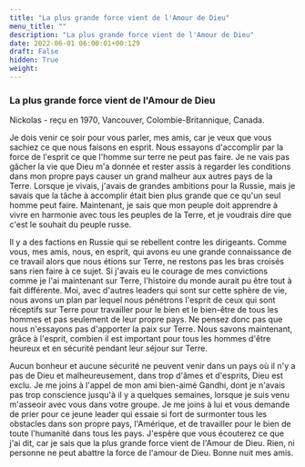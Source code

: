 ```yaml
---
title: "La plus grande force vient de l'Amour de Dieu"
menu_title: ""
description: "La plus grande force vient de l'Amour de Dieu"
date: 2022-06-01 06:00:01+00:129
draft: False
hidden: True
weight:
---
```

### La plus grande force vient de l'Amour de Dieu

Nickolas - reçu en 1970, Vancouver, Colombie-Britannique, Canada.

Je dois venir ce soir pour vous parler, mes amis, car je veux que vous sachiez ce que nous faisons en esprit. Nous essayons d'accomplir par la force de l'esprit ce que l'homme sur terre ne peut pas faire. Je ne vais pas gâcher la vie que Dieu m'a donnée et rester assis à regarder les conditions dans mon propre pays causer un grand malheur aux autres pays de la Terre. Lorsque je vivais, j'avais de grandes ambitions pour la Russie, mais je savais que la tâche à accomplir était bien plus grande que ce qu'un seul homme peut faire. Maintenant, je sais que mon peuple doit apprendre à vivre en harmonie avec tous les peuples de la Terre, et je voudrais dire que c'est le souhait du peuple russe.

Il y a des factions en Russie qui se rebellent contre les dirigeants. Comme vous, mes amis, nous, en esprit, qui avons eu une grande connaissance de ce travail alors que nous étions sur Terre, ne restons pas les bras croisés sans rien faire à ce sujet. Si j'avais eu le courage de mes convictions comme je l'ai maintenant sur Terre, l'histoire du monde aurait pu être tout à fait différente. Moi, avec d'autres leaders qui sont sur cette sphère de vie, nous avons un plan par lequel nous pénétrons l'esprit de ceux qui sont réceptifs sur Terre pour travailler pour le bien et le bien-être de tous les hommes et pas seulement de leur propre pays. Ne pensez donc pas que nous n'essayons pas d'apporter la paix sur Terre. Nous savons maintenant, grâce à l'esprit, combien il est important pour tous les hommes d'être heureux et en sécurité pendant leur séjour sur Terre. 

Aucun bonheur et aucune sécurité ne peuvent venir dans un pays où il n'y a pas de Dieu et malheureusement, dans trop d'âmes et d'esprits, Dieu est exclu. Je me joins à l'appel de mon ami bien-aimé Gandhi, dont je n'avais pas trop conscience jusqu'à il y a quelques semaines, lorsque je suis venu m'asseoir avec vous dans votre groupe. Je me joins à lui et vous demande de prier pour ce jeune leader qui essaie si fort de surmonter tous les obstacles dans son propre pays, l'Amérique, et de travailler pour le bien de toute l'humanité dans tous les pays. J'espère que vous écouterez ce que j'ai dit, car je sais que la plus grande force vient de l'Amour de Dieu. Rien, ni personne ne peut abattre la force de l'amour de Dieu. Bonne nuit mes amis.
